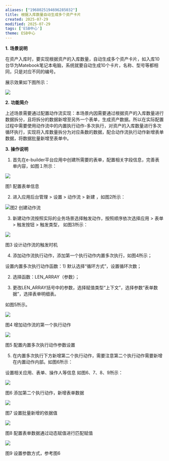 ```yaml
---
aliases: ["1968025194696285032"]
title: 根据入库数量自动生成多个资产卡片
created: 2025-07-29
modified: 2025-07-29
tags: ['ESB中心']
theme: ESB中心
---
```


**1.** **场景说明**

在资产入库时，要实现根据资产的入库数量，自动生成多个资产卡片，如入库10台华为Matebook笔记本电脑，系统就要自动生成10个卡片，名称、型号等都相同，只是对应不同的编号。

展示效果如下图所示：

![](https://myhelpdoc.oss-cn-heyuan.aliyuncs.com/mdimages/82bd44bc2f2e7062382f8555b253f28d.jpg)

**2.** **功能简介**

上述场景需要通过配置动作流实现：本场景内因需要通过根据资产的入库数量进行数据拆分，且将拆分的数据新增至另外一个表单，生成资产数据。所以在实际配置过程中需要使用动作流中的内置执行动作-多次执行，对资产的入库数量进行多次循环执行，实现将入库数量拆分为对应条数的数据，配合动作流执行动作新增表单数据，将数据批量新增至表单中。

**3.** **操作说明**

1. 首先在e-builder平台应用中创建所需要的表单，配置相关字段信息，完善表单内容，如图１所示：

![](https://myhelpdoc.oss-cn-heyuan.aliyuncs.com/mdimages/24ef723244adbfaf4b46195c9d36646e.jpg)

图1 配置表单信息

2. 进入应用后台管理 > 设置 > 动作流 > 新建 ，如图2所示：

![](https://myhelpdoc.oss-cn-heyuan.aliyuncs.com/mdimages/e63549efe5105ef954211df43426ccc1.jpg)图2 创建动作流

3. 新建动作流按照实际的业务场景选择触发动作，按照顺序依次选择应用 > 表单 > 触发按钮 > 触发类型， 如图3所示：

![](https://myhelpdoc.oss-cn-heyuan.aliyuncs.com/mdimages/767a27ab3e8920ea0682791d23a1dc38.jpg)

图3 设计动作流的触发时机

4. 添加动作流执行动作，添加第一个执行动作内置多次执行，如图4所示；

设置内置多次执行动作函数：1) 默认选择“循环方式”，设置循环次数；

2) 选择函数：LEN\_ARRAY（参数）；

3) 更改LEN\_ARRAY括号中的参数，选择赋值类型“上下文”，选择参数“表单数据”，选择表单明细表。

如图5所示。

![](https://myhelpdoc.oss-cn-heyuan.aliyuncs.com/mdimages/dec7c6b615045d2972bde4f6da7d8318.jpg)

图4 增加动作流的第一个执行动作

![](https://myhelpdoc.oss-cn-heyuan.aliyuncs.com/mdimages/67bc4c6ec2c69a2c3cc3d7463e49cccc.jpg)

图5 配置内置多次执行动作参数设置

5. 在内置多次执行下方新增第二个执行动作，需要注意第二个执行动作需要新增在内置动作内部。如图6所示：

设置相关应用、表单、操作人等信息 如图6、7、8、9所示：

![](https://myhelpdoc.oss-cn-heyuan.aliyuncs.com/mdimages/2f9622e679f6c5ae8f217c7a0673870c.jpg)

图6 添加第二个执行动作，新增表单数据

![](https://myhelpdoc.oss-cn-heyuan.aliyuncs.com/mdimages/73e428caec57ef09de82bf8168cc8524.jpg)

图7 设置批量新增的依据值

![](https://myhelpdoc.oss-cn-heyuan.aliyuncs.com/mdimages/08fcd5522daae8da4a742f582f0f5134.jpg)

图8 配置表单数据通过动态赋值进行匹配赋值

![](https://myhelpdoc.oss-cn-heyuan.aliyuncs.com/mdimages/5f1bd00ab58af5679458c841ad2d8d23.jpg)

图9 设置参数方式，参考图6

